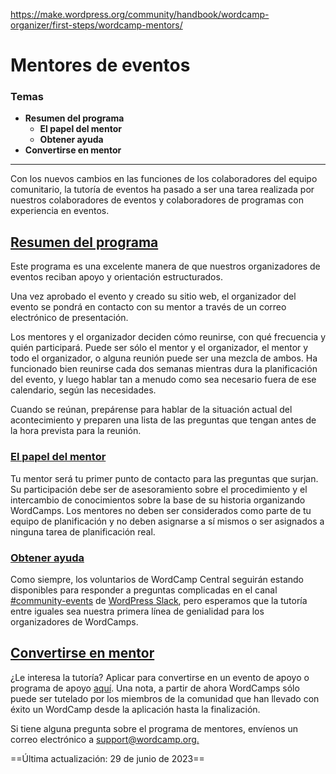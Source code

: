https://make.wordpress.org/community/handbook/wordcamp-organizer/first-steps/wordcamp-mentors/

# Mentores de eventos

### Temas
- **Resumen del programa**
    - **El papel del mentor**
    - **Obtener ayuda**
- **Convertirse en mentor**

---

Con los nuevos cambios en las funciones de los colaboradores del equipo comunitario, la tutoría de eventos ha pasado a ser una tarea realizada por nuestros colaboradores de eventos y colaboradores de programas con experiencia en eventos.

## [Resumen del programa](https://make.wordpress.org/community/handbook/wordcamp-organizer/first-steps/wordcamp-mentors/#program-overview)

Este programa es una excelente manera de que nuestros organizadores de eventos reciban apoyo y orientación estructurados.

Una vez aprobado el evento y creado su sitio web, el organizador del evento se pondrá en contacto con su mentor a través de un correo electrónico de presentación.

Los mentores y el organizador deciden cómo reunirse, con qué frecuencia y quién participará. Puede ser sólo el mentor y el organizador, el mentor y todo el organizador, o alguna reunión puede ser una mezcla de ambos. Ha funcionado bien reunirse cada dos semanas mientras dura la planificación del evento, y luego hablar tan a menudo como sea necesario fuera de ese calendario, según las necesidades.

Cuando se reúnan, prepárense para hablar de la situación actual del acontecimiento y preparen una lista de las preguntas que tengan antes de la hora prevista para la reunión.

### [El papel del mentor](https://make.wordpress.org/community/handbook/wordcamp-organizer/first-steps/wordcamp-mentors/#the-mentor-role)

Tu mentor será tu primer punto de contacto para las preguntas que surjan. Su participación debe ser de asesoramiento sobre el procedimiento y el intercambio de conocimientos sobre la base de su historia organizando WordCamps. Los mentores no deben ser considerados como parte de tu equipo de planificación y no deben asignarse a sí mismos o ser asignados a ninguna tarea de planificación real.

### [Obtener ayuda](https://make.wordpress.org/community/handbook/wordcamp-organizer/first-steps/wordcamp-mentors/#getting-help)

Como siempre, los voluntarios de WordCamp Central seguirán estando disponibles para responder a preguntas complicadas en el canal [#community-events](http://wordpress.slack.com/messages/community-events/) de [WordPress Slack](https://make.wordpress.org/chat/), pero esperamos que la tutoría entre iguales sea nuestra primera línea de genialidad para los organizadores de WordCamps.

## [Convertirse en mentor](https://make.wordpress.org/community/handbook/wordcamp-organizer/first-steps/wordcamp-mentors/#becoming-a-mentor)

¿Le interesa la tutoría? Aplicar para convertirse en un evento de apoyo o programa de apoyo [aquí](https://make.wordpress.org/community/handbook/community-deputy/the-deputy-program/join-the-deputy-program/). Una nota, a partir de ahora WordCamps sólo puede ser tutelado por los miembros de la comunidad que han llevado con éxito un WordCamp desde la aplicación hasta la finalización.

Si tiene alguna pregunta sobre el programa de mentores, envíenos un correo electrónico a [support@wordcamp.org.](mailto:support@wordcamp.org)

==Última actualización: 29 de junio de 2023==